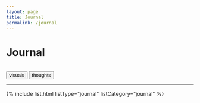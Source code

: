 ```yaml
---
layout: page
title: Journal
permalink: /journal
---
```


# Journal

<div id="journal">
    <a href="/visuals" class="internal-link internal-link-unstyled"><button>visuals</button></a>
    <a href="/thoughts" class="internal-link internal-link-unstyled"><button>thoughts</button></a>
    <hr style="margin-bottom:1rem;">
    {% include list.html listType="journal" listCategory="journal" %}
</div>

<style>
    button {
        margin-top: 1rem;
    }
</style>